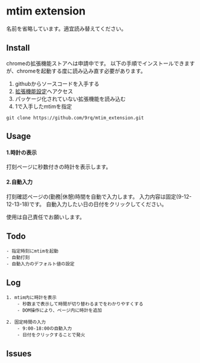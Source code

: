 # mtim extension
名前を省略しています。適宜読み替えてください。

## Install
chromeの拡張機能ストアへは申請中です。
以下の手順でインストールできますが、chromeを起動する度に読み込み直す必要があります。

1. githubからソースコードを入手する
2. [拡張機能設定](chrome://extensions/)へアクセス
3. パッケージ化されていない拡張機能を読み込む
4. 1で入手したmtimを指定

``` sh:githubからのダウンロード
git clone https://github.com/9rq/mtim_extension.git
```


## Usage
#### 1.時計の表示
打刻ページに秒数付きの時計を表示します。

#### 2.自動入力
打刻確認ページの(勤務|休憩)時間を自動で入力します。
入力内容は固定(9-12-12-13-18)です。
自動入力したい日の日付をクリックしてください。

使用は自己責任でお願いします。


## Todo
    - 指定時刻にmtimを起動
    - 自動打刻
    - 自動入力のデフォルト値の設定

## Log
    1. mtim内に時計を表示
        - 秒数まで表示して時間が切り替わるまでをわかりやすくする
        - DOM操作により、ページ内に時計を追加

    2. 固定時間の入力
        - 9:00-18:00の自動入力
        - 日付をクリックすることで発火

## Issues
